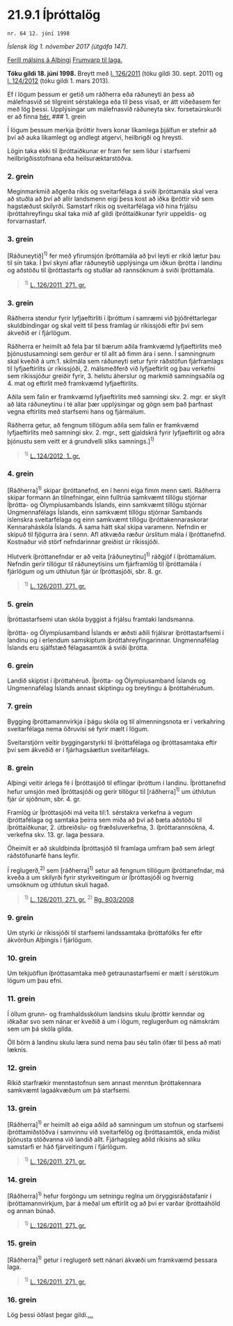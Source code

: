 # 21.9.1 Íþróttalög

`nr. 64 12. júní 1998`

_Íslensk lög 1. nóvember 2017 (útgáfa 147)._

[Ferill málsins á Alþingi](https://www.althingi.is/thingstorf/thingmalalistar-eftir-thingum/ferill/?ltg=122&mnr=447)
[Frumvarp til laga.](https://www.althingi.is/altext/122/s/0774.html)

**Tóku gildi 18. júní 1998.**
Breytt með
[l. 126/2011](https://althingi.is/altext/stjt/2011.126.html) (tóku gildi 30. sept. 2011) og
[l. 124/2012](https://althingi.is/altext/stjt/2012.124.html) (tóku gildi 1. mars 2013).

Ef í lögum þessum er getið um ráðherra eða ráðuneyti án þess að málefnasvið sé tilgreint sérstaklega eða til þess vísað, er átt viðeðasem fer með lög þessi. Upplýsingar um málefnasvið ráðuneyta skv. forsetaúrskurði er að finna [hér.](2017015.md) ### 1. grein

Í lögum þessum merkja íþróttir hvers konar líkamlega þjálfun er stefnir að því að auka líkamlegt og andlegt atgervi, heilbrigði og hreysti.

Lögin taka ekki til íþróttaiðkunar er fram fer sem liður í starfsemi heilbrigðisstofnana eða heilsuræktarstöðva.

### 2. grein

Meginmarkmið aðgerða ríkis og sveitarfélaga á sviði íþróttamála skal vera að stuðla að því að allir landsmenn eigi þess kost að iðka íþróttir við sem hagstæðust skilyrði. Samstarf ríkis og sveitarfélaga við hina frjálsu íþróttahreyfingu skal taka mið af gildi íþróttaiðkunar fyrir uppeldis- og forvarnastarf.

### 3. grein

[Ráðuneytið]<sup>1)</sup> fer með yfirumsjón íþróttamála að því leyti er ríkið lætur þau til sín taka. Í því skyni aflar ráðuneytið upplýsinga um iðkun íþrótta í landinu og aðstöðu til íþróttastarfs og stuðlar að rannsóknum á sviði íþróttamála.

> <sup>1)</sup> [L. 126/2011, 271. gr.](https://althingi.is/altext/stjt/2011.126.html)

### 3. grein

Ráðherra stendur fyrir lyfjaeftirliti í íþróttum í samræmi við þjóðréttarlegar skuldbindingar og skal veitt til þess framlag úr ríkissjóði eftir því sem ákveðið er í fjárlögum.

Ráðherra er heimilt að fela þar til bærum aðila framkvæmd lyfjaeftirlits með þjónustusamningi sem gerður er til allt að fimm ára í senn. Í samningnum skal kveðið á um:1. skilmála sem ráðuneyti setur fyrir ráðstöfun fjárframlags til lyfjaeftirlits úr ríkissjóði,
2. málsmeðferð við lyfjaeftirlit og þau verkefni sem ríkissjóður greiðir fyrir,
3. helstu áherslur og markmið samningsaðila og
4. mat og eftirlit með framkvæmd lyfjaeftirlits.

Aðila sem falin er framkvæmd lyfjaeftirlits með samningi skv. 2. mgr. er skylt að láta ráðuneytinu í té allar þær upplýsingar og gögn sem það þarfnast vegna eftirlits með starfsemi hans og fjármálum.

Ráðherra getur, að fengnum tillögum aðila sem falin er framkvæmd lyfjaeftirlits með samningi skv. 2. mgr., sett gjaldskrá fyrir lyfjaeftirlit og aðra þjónustu sem veitt er á grundvelli slíks samnings.]<sup>1)</sup> 

> <sup>1)</sup> [L. 124/2012, 1. gr.](https://althingi.is/altext/stjt/2012.124.html)

### 4. grein

[Ráðherra]<sup>1)</sup> skipar íþróttanefnd, en í henni eiga fimm menn sæti. Ráðherra skipar formann án tilnefningar, einn fulltrúa samkvæmt tillögu stjórnar Íþrótta- og Ólympíusambands Íslands, einn samkvæmt tillögu stjórnar Ungmennafélags Íslands, einn samkvæmt tillögu stjórnar Sambands íslenskra sveitarfélaga og einn samkvæmt tillögu íþróttakennaraskorar Kennaraháskóla Íslands. Á sama hátt skal skipa varamenn. Nefndin er skipuð til fjögurra ára í senn. Afl atkvæða ræður úrslitum mála í íþróttanefnd. Kostnaður við störf nefndarinnar greiðist úr ríkissjóði.

Hlutverk íþróttanefndar er að veita [ráðuneytinu]<sup>1)</sup> ráðgjöf í íþróttamálum. Nefndin gerir tillögur til ráðuneytisins um fjárframlög til íþróttamála í fjárlögum og um úthlutun fjár úr Íþróttasjóði, sbr. 8. gr.

> <sup>1)</sup> [L. 126/2011, 271. gr.](https://althingi.is/altext/stjt/2011.126.html)

### 5. grein

Íþróttastarfsemi utan skóla byggist á frjálsu framtaki landsmanna.

Íþrótta- og Ólympíusamband Íslands er æðsti aðili frjálsrar íþróttastarfsemi í landinu og í erlendum samskiptum íþróttahreyfingarinnar. Ungmennafélag Íslands eru sjálfstæð félagasamtök á sviði íþrótta.

### 6. grein

Landið skiptist í íþróttahéruð. Íþrótta- og Ólympíusamband Íslands og Ungmennafélag Íslands annast skiptingu og breytingu á íþróttahéruðum.

### 7. grein

Bygging íþróttamannvirkja í þágu skóla og til almenningsnota er í verkahring sveitarfélaga nema öðruvísi sé fyrir mælt í lögum.

Sveitarstjórn veitir byggingarstyrki til íþróttafélaga og íþróttasamtaka eftir því sem ákveðið er í fjárhagsáætlun sveitarfélags.

### 8. grein

Alþingi veitir árlega fé í Íþróttasjóð til eflingar íþróttum í landinu. Íþróttanefnd hefur umsjón með Íþróttasjóði og gerir tillögur til [ráðherra]<sup>1)</sup> um úthlutun fjár úr sjóðnum, sbr. 4. gr.

Framlög úr Íþróttasjóði má veita til:1. sérstakra verkefna á vegum íþróttafélaga og samtaka þeirra sem miða að því að bæta aðstöðu til íþróttaiðkunar,
2. útbreiðslu- og fræðsluverkefna,
3. íþróttarannsókna,
4. verkefna skv. 13. gr. laga þessara.

Óheimilt er að skuldbinda Íþróttasjóð til framlaga umfram það sem árlegt ráðstöfunarfé hans leyfir.

Í reglugerð,<sup>2)</sup> sem [ráðherra]<sup>1)</sup> setur að fengnum tillögum íþróttanefndar, má kveða á um skilyrði fyrir styrkveitingum úr Íþróttasjóði og hvernig umsóknum og úthlutun skuli hagað.

> <sup>1)</sup> [L. 126/2011, 271. gr.](https://althingi.is/altext/stjt/2011.126.html) <sup>2)</sup> [Rg. 803/2008](https://althingi.ishttps://www.reglugerd.is/reglugerdir/allar/nr/803-2008)

### 9. grein

Um styrki úr ríkissjóði til starfsemi landssamtaka íþróttafólks fer eftir ákvörðun Alþingis í fjárlögum.

### 10. grein

Um tekjuöflun íþróttasamtaka með getraunastarfsemi er mælt í sérstökum lögum um þau efni.

### 11. grein

Í öllum grunn- og framhaldsskólum landsins skulu íþróttir kenndar og iðkaðar svo sem nánar er kveðið á um í lögum, reglugerðum og námskrám sem um þá skóla gilda.

Öll börn á landinu skulu læra sund nema þau séu talin ófær til þess að mati læknis.

### 12. grein

Ríkið starfrækir menntastofnun sem annast menntun íþróttakennara samkvæmt lagaákvæðum um þá starfsemi.

### 13. grein

[Ráðherra]<sup>1)</sup> er heimilt að eiga aðild að samningum um stofnun og starfsemi íþróttamiðstöðva í samvinnu við sveitarfélög og íþróttasamtök, enda miðist þjónusta stöðvanna við landið allt. Fjárhagsleg aðild ríkisins að slíku samstarfi er háð fjárveitingum í fjárlögum.

> <sup>1)</sup> [L. 126/2011, 271. gr.](https://althingi.is/altext/stjt/2011.126.html)

### 14. grein

[Ráðherra]<sup>1)</sup> hefur forgöngu um setningu reglna um öryggisráðstafanir í íþróttamannvirkjum, þar á meðal um eftirlit og að því er varðar íþróttaáhöld og annan búnað.

> <sup>1)</sup> [L. 126/2011, 271. gr.](https://althingi.is/altext/stjt/2011.126.html)

### 15. grein

[Ráðherra]<sup>1)</sup> getur í reglugerð sett nánari ákvæði um framkvæmd þessara laga.

> <sup>1)</sup> [L. 126/2011, 271. gr.](https://althingi.is/altext/stjt/2011.126.html)

### 16. grein

Lög þessi öðlast þegar gildi.[…](https://www.althingi.is/lagasafn/leidbeiningar/)
